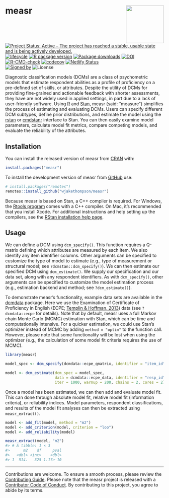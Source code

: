 
<!-- README.md is generated from README.Rmd. Please edit that file -->

# measr <img src="man/figures/logo.png" align ="right" width="120"/>

<!-- badges: start -->

[![Project Status: Active – The project has reached a stable, usable
state and is being actively
developed.](https://www.repostatus.org/badges/latest/active.svg)](https://www.repostatus.org/#active)
[![lifecycle](https://img.shields.io/badge/lifecycle-stable-brightgreen.svg)](https://lifecycle.r-lib.org/articles/stages.html)
[![R package
version](https://www.r-pkg.org/badges/version/measr)](https://cran.r-project.org/package=measr)
[![Package
downloads](https://cranlogs.r-pkg.org/badges/grand-total/measr)](https://cran.r-project.org/package=measr)
[![DOI](https://joss.theoj.org/papers/10.21105/joss.05742/status.svg)](https://doi.org/10.21105/joss.05742)</br>
[![R-CMD-check](https://github.com/wjakethompson/measr/actions/workflows/R-CMD-check.yaml/badge.svg)](https://github.com/wjakethompson/measr/actions/workflows/R-CMD-check.yaml)
[![codecov](https://codecov.io/gh/wjakethompson/measr/branch/main/graph/badge.svg?token=JtF3xtGt6g)](https://app.codecov.io/gh/wjakethompson/measr)
[![Netlify
Status](https://api.netlify.com/api/v1/badges/b82caf01-0611-4f8b-bbca-5b89b5a80791/deploy-status)](https://app.netlify.com/sites/measr/deploys)</br>
[![Signed
by](https://img.shields.io/badge/Keybase-Verified-brightgreen.svg)](https://keybase.io/wjakethompson)
![License](https://img.shields.io/badge/License-GPL_v3-blue.svg)
<!-- badges: end -->

Diagnostic classification models (DCMs) are a class of psychometric
models that estimate respondent abilities as a profile of proficiency on
a pre-defined set of skills, or attributes. Despite the utility of DCMs
for providing fine-grained and actionable feedback with shorter
assessments, they have are not widely used in applied settings, in part
due to a lack of user-friendly software. Using
[R](https://www.r-project.org/) and [Stan](https://mc-stan.org/), measr
(said: “measure”) simplifies the process of estimating and evaluating
DCMs. Users can specify different DCM subtypes, define prior
distributions, and estimate the model using the
[rstan](https://mc-stan.org/rstan/) or
[cmdstanr](https://mc-stan.org/cmdstanr/) interface to Stan. You can
then easily examine model parameters, calculate model fit metrics,
compare competing models, and evaluate the reliability of the
attributes.

## Installation

You can install the released version of measr from
[CRAN](https://cran.r-project.org/) with:

``` r
install.packages("measr")
```

To install the development version of measr from
[GitHub](https://github.com/wjakethompson/measr) use:

``` r
# install.packages("remotes")
remotes::install_github("wjakethompson/measr")
```

Because measr is based on Stan, a C++ compiler is required. For Windows,
the [Rtools program](https://cran.r-project.org/bin/windows/Rtools/)
comes with a C++ compiler. On Mac, it’s recommended that you install
Xcode. For additional instructions and help setting up the compilers,
see the [RStan installation help
page](https://github.com/stan-dev/rstan/wiki/RStan-Getting-Started).

## Usage

We can define a DCM using `dcm_specify()`. This function requires a
Q-matrix defining which attributes are measured by each item. We also
identify any item identifier columns. Other arguments can be specified
to customize the type of model to estimate (e.g., type of measurement or
structural model; see `?dcmstan::dcm_specify()`). We can then estimate
our specified DCM using `dcm_estimate()`. We supply our specification
and our data set, along with any respondent identifiers. As with
`dcm_specify()`, other arguments can be specified to customize the model
estimation process (e.g., estimation backend and method; see
`?dcm_estimate()`).

To demonstrate measr’s functionality, example data sets are available in
the [dcmdata](https://dcmdata.r-dcm.org) package. Here we use the
Examination of Certificate of Proficiency in English (ECPE; [Templin &
Hoffman, 2013](https://doi.org/10.1111/emip.12010)) data (see
`?dcmdata::ecpe` for details). Note that by default, measr uses a full
Markov chain Monte Carlo (MCMC) estimation with Stan, which can be time
and computationally intensive. For a quicker estimation, we could use
Stan’s optimizer instead of MCMC by adding `method = "optim"` to the
function call. However, please note that some functionality will be lost
when using the optimizer (e.g., the calculation of some model fit
criteria requires the use of MCMC).

``` r
library(measr)

model_spec <- dcm_specify(dcmdata::ecpe_qmatrix, identifier = "item_id")

model <- dcm_estimate(dcm_spec = model_spec,
                      data = dcmdata::ecpe_data, identifier = "resp_id",
                      iter = 1000, warmup = 200, chains = 2, cores = 2)
```

Once a model has been estimated, we can then add and evaluate model fit.
This can done through absolute model fit, relative model fit
(information criteria), or reliability indices. Model parameters,
respondent classifications, and results of the model fit analyses can
then be extracted using `measr_extract()`.

``` r
model <- add_fit(model, method = "m2")
model <- add_criterion(model, criterion = "loo")
model <- add_reliability(model)

measr_extract(model, "m2")
#> # A tibble: 1 × 3
#>      m2    df     pval
#>   <dbl> <int>    <dbl>
#> 1  514.   325 1.17e-10
```

------------------------------------------------------------------------

Contributions are welcome. To ensure a smooth process, please review the
[Contributing Guide](https://measr.info/dev/CONTRIBUTING.html). Please
note that the measr project is released with a [Contributor Code of
Conduct](https://measr.info/CODE_OF_CONDUCT.html). By contributing to
this project, you agree to abide by its terms.
